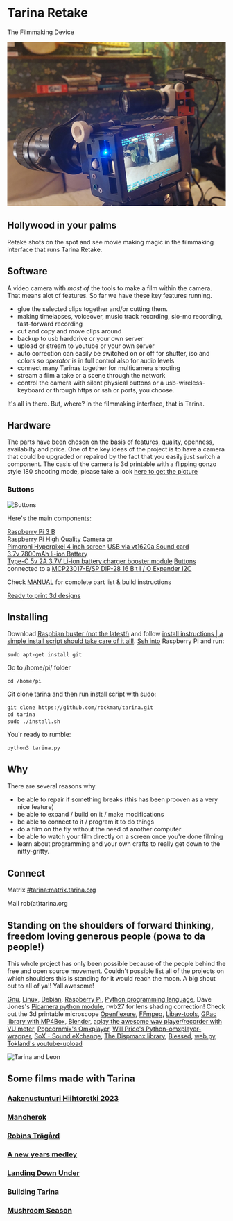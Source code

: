 Tarina Retake
=============
The Filmmaking Device

![Two buddies](docs/tarina-promo.jpg)

Hollywood in your palms
--------------------------
Retake shots on the spot and see movie making magic in the filmmaking interface that runs Tarina Retake.
 
Software
--------
A video camera with *most of* the tools to make a film within the camera. That means alot of features. So far we have these key features running.
- glue the selected clips together and/or cutting them.
- making timelapses, voiceover, music track recording, slo-mo recording, fast-forward recording
- cut and copy and move clips around
- backup to usb harddrive or your own server
- upload or stream to youtube or your own server
- auto correction can easily be switched on or off for shutter, iso and colors so *operator* is in full control also for audio levels
- connect many Tarinas together for multicamera shooting
- stream a film a take or a scene through the network
- control the camera with silent physical buttons or a usb-wireless-keyboard or through https or ssh or ports, you choose.

It's all in there. But, where? in the filmmaking interface, that is Tarina.

Hardware
--------
The parts have been chosen on the basis of features, quality, openness, availabilty and price. One of the key ideas of the project is to have a camera that could be upgraded or repaired by the fact that you easily just switch a component. The casis of the camera is 3d printable with a flipping gonzo style 180 shooting mode, please take a look [here to get the picture](https://github.com/rbckman/tarina/tree/master/3d)

### Buttons
![Buttons](buttons.png)

Here's the main components: 

[Raspberry Pi 3 B](https://www.raspberrypi.org/products/raspberry-pi-3-model-b/)<br>
[Raspberry Pi High Quality Camera](https://www.raspberrypi.org/products/raspberry-pi-high-quality-camera/?resellerType=home) or <br>
[Pimoroni Hyperpixel 4 inch screen](https://learn.pimoroni.com/tutorial/sandyj/getting-started-with-hyperpixel-4)
[USB via vt1620a Sound card](https://www.aliexpress.com/item/Professional-External-USB-Sound-Card-Adapter-Virtual-7-1-Channel-3D-Audio-with-3-5mm-Headset/32588038556.html?spm=2114.01010208.8.8.E8ZKLB)<br>
[3.7v 7800mAh li-ion Battery](https://www.aliexpress.com/item/3-7v-9000mAh-capacity-18650-Rechargeable-lithium-battery-pack-18650-jump-starter/32619902319.html?spm=2114.13010608.0.0.XcKleV)<br>
[Type-C 5v 2A 3.7V Li-ion battery charger booster module](https://www.ebay.com/itm/Type-C-USB-5V-2A-3-7V-18650-Lithium-Li-ion-Battery-Charging-Board-Charger-Module/383717339632?var=652109038482)
[Buttons](http://www.ebay.com/itm/151723036469?_trksid=p2057872.m2749.l2649&ssPageName=STRK%3AMEBIDX%3AIT) connected to a [MCP23017-E/SP DIP-28 16 Bit I / O Expander I2C](http://www.ebay.com/sch/sis.html?_nkw=5Pcs+MCP23017+E+SP+DIP+28+16+Bit+I+O+Expander+I2C+TOP+GM&_trksid=p2047675.m4100)

Check [MANUAL](docs/tarina-manual.md) for complete part list & build instructions

[Ready to print 3d designs](https://github.com/rbckman/tarina/tree/master/3d)

Installing
----------
Download [Raspbian buster (not the latest!)](https://www.raspberrypi.org/downloads/raspbian/) and follow [install instructions | a simple install script should take care of it all!](https://www.raspberrypi.org/documentation/installation/installing-images/README.md).
[Ssh into](https://www.raspberrypi.org/documentation/remote-access/ssh/) Raspberry Pi and run:
```
sudo apt-get install git
```
Go to /home/pi/ folder
```
cd /home/pi
```
Git clone tarina and then run install script with sudo:
```
git clone https://github.com/rbckman/tarina.git
cd tarina
sudo ./install.sh
```
You'r ready to rumble:
```
python3 tarina.py
```

Why
---
There are several reasons why.

- be able to repair if something breaks (this has been prooven as a very nice feature)
- be able to expand / build on it / make modifications
- be able to connect to it / program it to do things
- do a film on the fly without the need of another computer
- be able to watch your film directly on a screen once you're done filming
- learn about programming and your own crafts to really get down to the nitty-gritty. 

Connect
-------
Matrix [#tarina:matrix.tarina.org](https://riot.im/app/#/room/#tarina:matrix.tarina.org)

Mail rob(at)tarina.org

Standing on the shoulders of forward thinking, freedom loving generous people (powa to da people!)
--------------------------------------------------------------------------------------------------
This whole project has only been possible because of the people behind the free and open source movement. Couldn't possible list all of the projects on which shoulders this is standing for it would reach the moon. A big shout out to all of ya!! Yall awesome!

[Gnu](https://gnu.org), [Linux](https://github.com/torvalds/linux), [Debian](https://debian.org), [Raspberry Pi](https://raspberrypi.org), 
[Python programming language](https://python.org), Dave Jones's [Picamera python module](https://github.com/waveform80/picamera), rwb27 for lens shading correction! Check out the 3d printable microscope [Openflexure](https://github.com/rwb27/openflexure_microscope), [FFmpeg](https://ffmpeg.org/), [Libav-tools](https://libav.org/), [GPac library with MP4Box](https://gpac.wp.imt.fr/mp4box/), [Blender](http://blender.org), [aplay the awesome wav player/recorder with VU meter](http://alsa.opensrc.org/Aplay), [Popcornmix's Omxplayer](https://github.com/popcornmix/omxplayer), [Will Price's Python-omxplayer-wrapper](https://github.com/willprice/python-omxplayer-wrapper), [SoX - Sound eXchange](http://sox.sourceforge.net/), [The Dispmanx library](https://github.com/raspberrypi/userland/tree/master/host_applications/linux/apps/hello_pi), [Blessed](http://blessed.readthedocs.io/),  [web.py](http://webpy.org), [Tokland's youtube-upload](https://github.com/tokland/youtube-upload)

![Tarina and Leon](docs/tarina-filming-01.jpg)

Some films made with Tarina
----------------------

### [Aakenustunturi Hiihtoretki 2023](https://youtu.be/VB7R2Eiw13k)

### [Mancherok](https://youtu.be/jmy0W6rA10Q)

### [Robins Trägård](https://youtu.be/IOZAHCIN6U0)

### [A new years medley](https://youtu.be/BYojmnD-1eU)

### [Landing Down Under](https://www.youtube.com/watch?v=Lbi9_f0KrKA)

### [Building Tarina](https://youtu.be/7dhCiDPssR4)

### [Mushroom Season](https://youtu.be/ggehzyUThZk)
